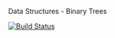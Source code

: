 Data Structures - Binary Trees

[![Build Status](https://travis-ci.org/Chareesa/BinarySearchTree.svg?branch=master)](https://travis-ci.org/Chareesa/BinarySearchTree)
